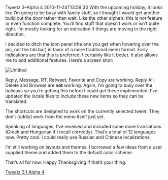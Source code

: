 Tweetz 3–Alpha 4
2010-11-24T13:59:30
With the upcoming holiday, it looks like I’m going to be busy with family stuff, so I thought I would get another build out the door rather than wait. Like the other alpha’s, this is not feature or even function complete. You’ll find stuff that doesn’t work or isn’t quite right. I’m mostly looking for an indication if things are moving in the right direction.

I decided to ditch the icon panel (the one you get when hovering over the pic, not the tab bar) in favor of a more traditional menu format. Early indications are that this is preferred. I certainly like it better. It also allows me to add additional features. Here’s a screen shot:

![Untitled](/cdn/images/blog/Tweetz-3Alpha-4_75CA/Untitled.png)

Reply, Message, RT, Retweet, Favorite and Copy are working. Reply All, Delete and Browser are **not** working. Again, I’m going to busy over the holidays so you’re getting this before I could get these implemented. I’ve updated the locale files to include these new items so they can be translated.

The shortcuts are designed to work on the currently selected tweet. They don’t (oddly) work from the menu itself just yet.

Speaking of languages, I’ve received and included some more translations (Greek and Hungarian if I recall correctly). That’s a total of 12 languages now. Pretty cool. I could really use Russian and Chinese localizations.

I’m still working on layouts and themes. I borrowed a few ideas from a user supplied theme and added them to the default color scheme.

That’s all for now. Happy Thanksgiving if that’s your thing.

[Tweetz 3.1 Alpha 4](/download.aspx?filename=Downloads/tweetz31.gadget)
